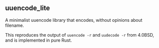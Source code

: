 ## uuencode_lite

A minimalist uuencode library that encodes, without opinions about filename.

This reproduces the output of `uuencode -r` and `uudecode -r` from 4.0BSD, and is implemented in pure Rust.